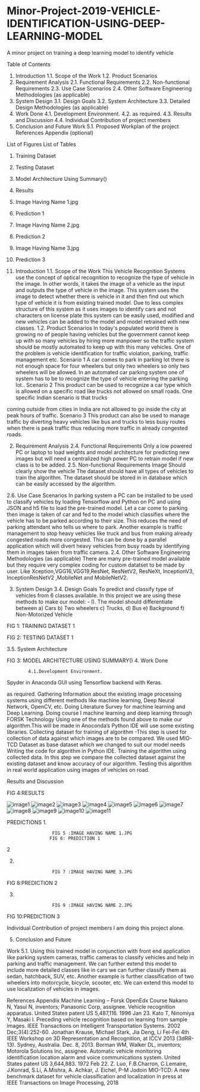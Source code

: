 # Minor-Project-2019-VEHICLE-IDENTIFICATION-USING-DEEP-LEARNING-MODEL
A minor project on training a deep learning model to identify vehicle


Table of Contents
1. Introduction
1.1. Scope of the Work
1.2. Product Scenarios
2. Requirement Analysis
2.1. Functional Requirements
2.2. Non-functional Requirements
2.3. Use Case Scenarios
2.4. Other Software Engineering Methodologies (as applicable)
3. System Design
3.1. Design Goals
3.2. System Architecture
3.3. Detailed Design Methodologies (as applicable)
4. Work Done
4.1. Development Environment.
4.2. as required.
4.3. Results and Discussion
4.4. Individual Contribution of project members
5. Conclusion and Future
Work 5.1. Proposed Workplan of the project
References Appendix (optional)

List of Figures List of Tables
1. Training Dataset
2. Testing Dataset
3. Model Architecture Using Summary()
4. Results
5. Image Having Name 1.jpg
6. Prediction 1
7. Image Having Name 2.jpg
8. Prediction 2
9. Image Having Name 3.jpg
10. Prediction 3

1. Introduction
1.1. Scope of the Work
This Vehicle Recognition Systems use the concept of optical recognition to recognize
the type of vehicle in the image. In other words, it takes the image of a vehicle as the
input and outputs the type of vehicle in the image. This system uses the image to
detect whether there is vehicle in it and then find out which type of vehicle it is from
existing trained model.
Due to less complex structure of this system as it uses images to identify cars and not
characters on license plate this system can be easily used, modified and new vehicles
can be added to the model and model retrained with new classes.
1.2. Product Scenarios
In today&#39;s populated world there is growing no of people having vehicles but the
government cannot keep up with so many vehicles by hiring more manpower so the
traffic system should be mostly automated to keep up with this many vehicles.
One of the problem is vehicle identification for traffic violation, parking, traffic
management etc.
Scenario 1
A car comes to park in parking lot there is not enough space for four wheelers but
only two wheelers so only two wheelers will be allowed. In an automated car parking
system one of system has to be to recognize the type of vehicle entering the parking
lot..
Scenario 2
This product can be used to recognize a car type which is allowed on a specific road
like trucks not allowed on small roads. One specific Indian scenario is that trucks

coming outside from cities in India are not allowed to go inside the city at peak hours
of traffic.
Scenario 3
This product can also be used to manage traffic by diverting heavy vehicles like bus
and trucks to less busy routes when there is peak traffic thus reducing more traffic in
already congested roads.

2. Requirement Analysis
2.4. Functional Requirements
Only a low powered PC or laptop to load weights and model architecture for
predicting new images but will need a centralized high power PC to retrain model if
new class is to be added.
2.5. Non-functional Requirements
Image Should clearly show the vehicle
The dataset should have all types of vehicles to train the algorithm.
The dataset should be stored in in database which can be easily accessed by the algorithm.

2.6. Use Case Scenarios
In parking system a PC can be installed to be used to classify vehicles by loading
Tensorflow and Python on PC and using JSON and h5 file to load the pre-trained
model. Let a car come to parking then image is taken of car and fed to the model
which classifies where the vehicle has to be parked according to their size. This
reduces the need of parking attendant who tells us where to park.
Another example is traffic management to stop heavy vehicles like truck and bus from
making already congested roads more congested. This can be done by a parallel
application which will divert heavy vehicles from busy roads by identifying them in
images taken from traffic camera.
2.4. Other Software Engineering Methodologies (as applicable)
There are many pre-trained model available but they require very complex coding for
custom datatset to be made by user. Like Xception,VGG16,VGG19,ResNet,
ResNetV2, ResNeXt, InceptionV3, InceptionResNetV2 ,MobileNet and
MobileNetV2.

3. System Design
3.4. Design Goals
To predict and classify type of vehicles from 6 classes available.
In this project we are using these methods to make our model: -
I). The model should differentiate between
a) Cars
b) Two wheelers
c) Trucks,
d) Bus
e) Background
f) Non-Motorized Vehicle


FIG 1: TRAINING DATASET 1

FIG 2: TESTING DATASET 1

3.5. System Architecture

FIG 3: MODEL ARCHITECTURE USING SUMMARY()
4. Work Done 

            4.1.Development Environment. 
Spyder in Anaconda GUI using Tensorflow backend with Keras.



as required. 
Gathering Information about the existing image processing systems using different methods like machine learning, Deep Neural Network, OpenCV, etc.
Doing Literature Survey for machine learning and Deep Learning.
Doing course I machine learning and deep learning through FORSK Technology
Using one of the methods found above to make our algorithm.This will be made in Anoconda’s Python IDE will use some existing libraries.
Collecting dataset for training of algorithm -This step is used for collection of data against which images are to be compared.
We used MIO-TCD Dataset as base dataset which we changed to suit our model needs
Writing the code for algorithm in Python IDE. 
Training the algorithm using collected data. In this step we compare the collected dataset against the existing dataset and know accuracy of our algorithm.
Testing this algorithm in real world application using images of vehicles on road. 






























Results and Discussion 




FIG 4:RESULTS





![image1](https://user-images.githubusercontent.com/49300118/188106168-55e65218-535c-47c4-adcb-99dbd92fb681.png)
![image2](https://user-images.githubusercontent.com/49300118/188106170-e45cd874-e6d9-41fd-b211-921aa1c459f9.png)
![image3](https://user-images.githubusercontent.com/49300118/188106171-63de3657-88a7-43e1-a462-928e84339851.png)
![image4](https://user-images.githubusercontent.com/49300118/188106173-799b82b1-1096-4576-9473-168987fa4474.png)
![image5](https://user-images.githubusercontent.com/49300118/188106175-8a999542-60e4-4e7d-806f-1cae551d7626.png)
![image6](https://user-images.githubusercontent.com/49300118/188106176-426b9c6e-7539-484a-91d7-37bd920c1b6b.jpg)
![image7](https://user-images.githubusercontent.com/49300118/188106180-b77a14b8-5fbb-4f5b-ad0c-b6b6f232bc7f.png)
![image8](https://user-images.githubusercontent.com/49300118/188106181-89581a4a-5872-4e42-be96-51bcf0ff0d10.jpg)
![image9](https://user-images.githubusercontent.com/49300118/188106183-b96146a3-63df-467b-9ad4-c5bd9cc427b6.png)
![image10](https://user-images.githubusercontent.com/49300118/188106186-88573b58-3269-41bd-a423-dce3b8407a25.jpg)
![image11](https://user-images.githubusercontent.com/49300118/188106188-116b6354-cab9-4c30-883e-4c9751e6b720.png)














PREDICTIONS 
1.

                     FIG 5 :IMAGE HAVING NAME 1.JPG
            		FIG 6: PREDICTION 1

2


















































	


2.
 

                     FIG 7 :IMAGE HAVING NAME 3.JPG



FIG 8:PREDICTION 2














3.

                     FIG 9 :IMAGE HAVING NAME 2.JPG





FIG 10:PREDICTION 3

 



Individual Contribution of project members 
I am doing this project alone.



5. Conclusion and Future 

Work 5.1. 
Using this trained model in conjunction with front end application like parking system cameras, traffic cameras to classify vehicles and help in parking and traffic management. We can further extend this model to include more detailed classes like 
in cars we can further classify them as sedan, hatchback, SUV, etc. Another example is further classification of two wheelers into motorcycle, bicycle, scooter, etc.
We can extend this model to use localization of vehicles in images. 


References Appendix 
Machine Learning – Forsk OpenEdx Course
 Nakano N, Yasui N, inventors; Panasonic Corp, assignee. Vehicle recognition apparatus. United States patent US 5,487,116. 1996 Jan 23.
 Kato T, Ninomiya Y, Masaki I. Preceding vehicle recognition based on learning from sample images. IEEE Transactions on Intelligent Transportation Systems. 2002 Dec;3(4):252-60.
Jonathan Krause, Michael Stark, Jia Deng, Li Fei-Fei
 4th IEEE Workshop on 3D Representation and Recognition, at ICCV 2013  (3dRR-13). Sydney, Australia. Dec. 8, 2013.
  Borman WM, Walker DL, inventors; Motorola Solutions Inc, assignee. Automatic vehicle monitoring identification location alarm and voice communications system. United States patent US 3,644,883. 1972 Feb 22.
Z. Luo, F.B.Charron, C.Lemaire, J.Konrad, S.Li, A.Mishra, A. Achkar, J. Eichel, P-M Jodoin 
MIO-TCD: A new benchmark dataset for vehicle classification and localization
in press at IEEE Transactions on Image Processing, 2018
